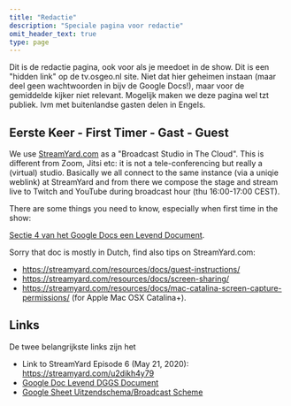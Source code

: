 ```yaml
---
title: "Redactie"
description: "Speciale pagina voor redactie"
omit_header_text: true
type: page
---
```


Dit is de redactie pagina, ook voor als je meedoet in de show.
Dit is een "hidden link" op de tv.osgeo.nl site.
Niet dat hier geheimen instaan (maar deel geen wachtwoorden in bijv de Google Docs!), maar
voor de gemiddelde kijker niet relevant. Mogelijk maken we deze pagina wel tzt publiek.
Ivm met buitenlandse gasten delen in Engels.

## Eerste Keer - First Timer - Gast - Guest
We use [StreamYard.com](https://streamyard.com) as a "Broadcast Studio in The Cloud". 
This is different from Zoom, Jitsi etc: it is not a tele-conferencing but really a (virtual) studio.
Basically we all connect to the same instance (via a uniqie weblink) at StreamYard and from
there we compose the stage and stream live to Twitch and YouTube during broadcast hour (thu 16:00-17:00 CEST). 

There are some things you need to know, especially when first time in the show:
 
[Sectie 4 van het Google Docs een Levend Document](https://docs.google.com/document/d/1V_hUjofjRu3TPpmnAtJGaHID3qO9keof4al5y3nIgVs#heading=h.6a3gipd4qkda).

Sorry that doc is mostly in Dutch, find also tips on StreamYard.com:

* https://streamyard.com/resources/docs/guest-instructions/
* https://streamyard.com/resources/docs/screen-sharing/ 
* https://streamyard.com/resources/docs/mac-catalina-screen-capture-permissions/  (for Apple Mac OSX Catalina+).

## Links

De twee belangrijkste links zijn het

* Link to StreamYard Episode 6 (May 21, 2020): https://streamyard.com/u2dikh4y79
* [Google Doc Levend DGGS Document](https://docs.google.com/document/d/1V_hUjofjRu3TPpmnAtJGaHID3qO9keof4al5y3nIgVs)
* [Google Sheet Uitzendschema/Broadcast Scheme](https://docs.google.com/spreadsheets/d/15GsvJvJ5gTuaAK5son-kyPZnClOc7T3Qa6-LhFFppGk)
